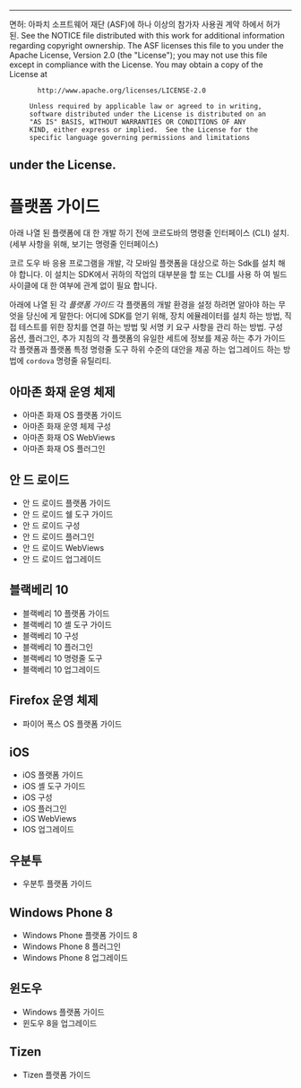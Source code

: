 * * *

면허: 아파치 소프트웨어 재단 (ASF)에 하나 이상의 참가자 사용권 계약 하에서 허가 된. See the NOTICE file distributed with this work for additional information regarding copyright ownership. The ASF licenses this file to you under the Apache License, Version 2.0 (the "License"); you may not use this file except in compliance with the License. You may obtain a copy of the License at

           http://www.apache.org/licenses/LICENSE-2.0
    
         Unless required by applicable law or agreed to in writing,
         software distributed under the License is distributed on an
         "AS IS" BASIS, WITHOUT WARRANTIES OR CONDITIONS OF ANY
         KIND, either express or implied.  See the License for the
         specific language governing permissions and limitations
    

## under the License.

# 플랫폼 가이드

아래 나열 된 플랫폼에 대 한 개발 하기 전에 코르도바의 명령줄 인터페이스 (CLI) 설치. (세부 사항을 위해, 보기는 명령줄 인터페이스)

코르 도우 바 응용 프로그램을 개발, 각 모바일 플랫폼을 대상으로 하는 Sdk를 설치 해야 합니다. 이 설치는 SDK에서 귀하의 작업의 대부분을 할 또는 CLI를 사용 하 여 빌드 사이클에 대 한 여부에 관계 없이 필요 합니다.

아래에 나열 된 각 *플랫폼 가이드* 각 플랫폼의 개발 환경을 설정 하려면 알아야 하는 무엇을 당신에 게 말한다: 어디에 SDK를 얻기 위해, 장치 에뮬레이터를 설치 하는 방법, 직접 테스트를 위한 장치를 연결 하는 방법 및 서명 키 요구 사항을 관리 하는 방법. 구성 옵션, 플러그인, 추가 지침의 각 플랫폼의 유일한 세트에 정보를 제공 하는 추가 가이드 각 플랫폼과 플랫폼 특정 명령줄 도구 하위 수준의 대안을 제공 하는 업그레이드 하는 방법에 `cordova` 명령줄 유틸리티.

## 아마존 화재 운영 체제

*   아마존 화재 OS 플랫폼 가이드
*   아마존 화재 운영 체제 구성
*   아마존 화재 OS WebViews
*   아마존 화재 OS 플러그인

## 안 드 로이드

*   안 드 로이드 플랫폼 가이드
*   안 드 로이드 쉘 도구 가이드
*   안 드 로이드 구성
*   안 드 로이드 플러그인
*   안 드 로이드 WebViews
*   안 드 로이드 업그레이드

## 블랙베리 10

*   블랙베리 10 플랫폼 가이드
*   블랙베리 10 셸 도구 가이드
*   블랙베리 10 구성
*   블랙베리 10 플러그인
*   블랙베리 10 명령줄 도구
*   블랙베리 10 업그레이드

## Firefox 운영 체제

*   파이어 폭스 OS 플랫폼 가이드

## iOS

*   iOS 플랫폼 가이드
*   iOS 셸 도구 가이드
*   iOS 구성
*   iOS 플러그인
*   iOS WebViews
*   IOS 업그레이드

## 우분투

*   우분투 플랫폼 가이드

## Windows Phone 8

*   Windows Phone 플랫폼 가이드 8
*   Windows Phone 8 플러그인
*   Windows Phone 8 업그레이드

## 윈도우

*   Windows 플랫폼 가이드
*   윈도우 8을 업그레이드

## Tizen

*   Tizen 플랫폼 가이드